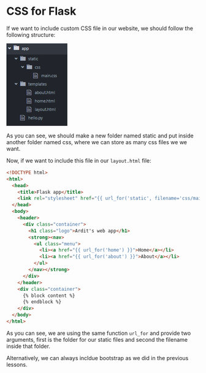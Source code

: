 # CSS for Flask

If we want to include custom CSS file in our website, we should follow the following structure:


![Folder-css](./img/folder-css.png)

As you can see, we should make a new folder named static and put inside another folder named css, where we can store as many css files we we want.

Now, if we want to include this file in our ```layout.html``` file:
```html
<!DOCTYPE html>
<html>
  <head>
    <title>Flask app</title>
    <link rel="stylesheet" href="{{ url_for('static', filename='css/main.css') }}">
  </head>
  <body>
    <header>
      <div class="container">
        <h1 class="logo">Ardit's web app</h1>
        <strong><nav>
          <ul class="menu">
            <li><a href="{{ url_for('home') }}">Home</a></li>
            <li><a href="{{ url_for('about') }}">About</a></li>
          </ul>
        </nav></strong>
      </div>
    </header>
    <div class="container">
      {% block content %}
      {% endblock %}
    </div>
  </body>
</html>
```

As you can see, we are using the same function ```url_for``` and provide two arguments, first is the folder for our static files and second the filename inside that folder.


Alternatively, we can always incldue bootstrap as we did in the previous lessons.
